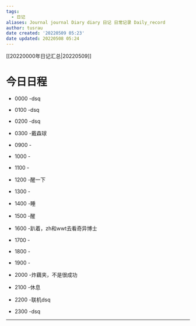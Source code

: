 ```yaml
---
tags:
  - 日记
aliases: Journal journal Diary diary 日记 日常记录 Daily_record
author: tusrau
date created: '20220509 05:23'
date updated: 20220508 05:24
---
```


[[20220000年日记汇总|20220509]]

# 今日日程

- 0000 -dsq
- 0100 -dsq
- 0200 -dsq
- 0300 -戴森球

- 0900 -
- 1000 -
- 1100 -
- 1200 -醒一下
- 1300 -
- 1400 -睡
- 1500 -醒
- 1600 -趴着，zh和wwt去看奇异博士
- 1700 -
- 1800 -

- 1900 -
- 2000 -炸藕夹，不是很成功
- 2100 -休息
- 2200 -联机dsq
- 2300 -dsq

---
